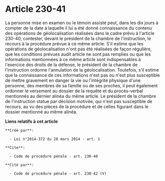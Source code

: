 # Article 230-41

La personne mise en examen ou le témoin assisté peut, dans les dix jours à compter de la date à laquelle il lui a été donné
connaissance du contenu des opérations de géolocalisation réalisées dans le cadre prévu à l'article 230-40, contester, devant
le président de la chambre de l'instruction, le recours à la procédure prévue à ce même article. S'il estime que les
opérations de géolocalisation n'ont pas été réalisées de façon régulière, que les conditions prévues audit article ne sont
pas remplies ou que les informations mentionnées à ce même article sont indispensables à l'exercice des droits de la défense,
le président de la chambre de l'instruction ordonne l'annulation de la géolocalisation. Toutefois, s'il estime que la
connaissance de ces informations n'est pas ou n'est plus susceptible de mettre gravement en danger la vie ou l'intégrité
physique d'une personne, des membres de sa famille ou de ses proches, il peut également ordonner le versement au dossier de
la requête et du procès-verbal mentionnés au dernier alinéa du même article. Le président de la chambre de l'instruction
statue par décision motivée, qui n'est pas susceptible de recours, au vu des pièces de la procédure et de celles figurant
dans le dossier mentionné au même alinéa.

**Liens relatifs à cet article**

	**Créé par**:

	  - Loi n°2014-372 du 28 mars 2014 - art. 1

	**Cite**:

	  - Code de procédure pénale - art. 230-40

	**Cité par**:

	  - Code de procédure pénale - art. 230-42 (V)
